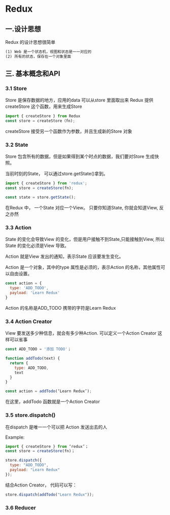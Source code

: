 # Redux

## 一.设计思想
Redux 的设计思想很简单

```html
(1) Web 是一个状态机，视图和状态是一一对应的
(2) 所有的状态，保存在一个对象里面
```

## 三. 基本概念和API

### 3.1 Store

Store 是保存数据的地方，应用的data 可以从store 里面取出来
Redux 提供 createStore 这个函数，用来生成Store

```react.js
import { createStore } from Redux
const store = createStore（fn);
```

createStore 接受另一个函数作为参数，并且生成新的Store 对象

### 3.2 State

Store 包含所有的数据，但是如果得到某个时点的数据，我们要对Store 生成快照。

当前时刻的State， 可以通过store.getState()拿到。

```react.js
import { createStore } from 'redux';
const store = createStore(fn);

const state = store.getState();
```

在Redux 中， 一个State 对应一个View。 只要你知道State, 你就会知道View, 反之亦然

### 3.3 Action

State 的变化会导致View 的变化，但是用户接触不到State,只能接触到View, 所以State 的变化必须是View 导致。

Action 就是View 发出的通知，表示State 应该要发生变化。

Action 是一个对象，其中的type 属性是必须的，表示Action 的名称，其他属性可以自由设置。

```react.js
const action = {
  type: 'ADD_TODO',
  payload: 'Learn Redux'
}
```

Action 的名称是ADD_TODO 携带的字符是Learn Redux

### 3.4 Action Creator

View 要发送多少种信息，就会有多少种Action. 可以定义一个Action Creator 这样可以省事

```react.js
const ADD_TODO = '添加 TODO'；

function addTodo(text) {
  return {
    type: ADD_TODO,
    text
  }
}

const action = addTodo(‘Learn Redux’);
```

在这里，addTodo 函数就是一个Action Creator

### 3.5 store.dispatch()

在dispatch 是唯一一个可以把 Action 发送出去的人

Example:

```react.js
import { createStore } from ‘redux’；
const store = createStore(fn)；

store.dispatch({
  type: "ADD_TODO",
  payload: "Learn Redux"
});
```

结合Action Creator， 代码可以写：

```react.js
store.dispatch(addTodo("Learn Redux"));
```


### 3.6 Reducer

